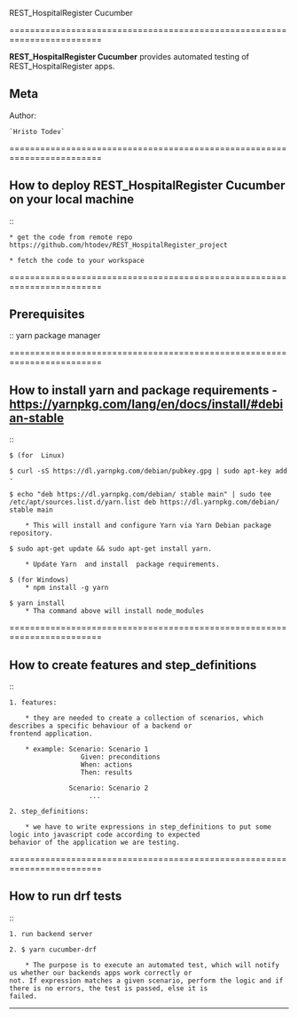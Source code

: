 REST_HospitalRegister Cucumber

========================================================================

**REST_HospitalRegister Cucumber** provides automated testing of REST_HospitalRegister apps.


Meta
-----

Author:

    `Hristo Todev`

========================================================================

How to deploy REST_HospitalRegister Cucumber on your local machine
------------------------------------------------------------------------

::

    * get the code from remote repo https://github.com/htodev/REST_HospitalRegister_project

    * fetch the code to your workspace

========================================================================

Prerequisites
------------------------------------------------------------------------

::
    yarn package manager

========================================================================

How to install yarn and package requirements - https://yarnpkg.com/lang/en/docs/install/#debian-stable
------------------------------------------------------------------------

::

    $ (for  Linux)
    
    $ curl -sS https://dl.yarnpkg.com/debian/pubkey.gpg | sudo apt-key add -

    $ echo "deb https://dl.yarnpkg.com/debian/ stable main" | sudo tee /etc/apt/sources.list.d/yarn.list deb https://dl.yarnpkg.com/debian/ stable main

        * This will install and configure Yarn via Yarn Debian package repository.

    $ sudo apt-get update && sudo apt-get install yarn.

        * Update Yarn  and install  package requirements.
     
    $ (for Windows)
        * npm install -g yarn
        
    $ yarn install
        * Tha command above will install node_modules

========================================================================

How to create features and step_definitions
------------------------------------------------------------------------

::

    1. features:

        * they are needed to create a collection of scenarios, which describes a specific behaviour of a backend or
    frontend application.

        * example: Scenario: Scenario 1
                      Given: preconditions
                      When: actions
                      Then: results

                   Scenario: Scenario 2
                        ...

    2. step_definitions:

        * we have to write expressions in step_definitions to put some logic into javascript code according to expected
    behavior of the application we are testing.


========================================================================

How to run drf tests
------------------------------------------------------------------------

::

    1. run backend server

    2. $ yarn cucumber-drf

        * The purpose is to execute an automated test, which will notify us whether our backends apps work correctly or
    not. If expression matches a given scenario, perform the logic and if there is no errors, the test is passed, else it is
    failed.
------------------------------------------------------------------------